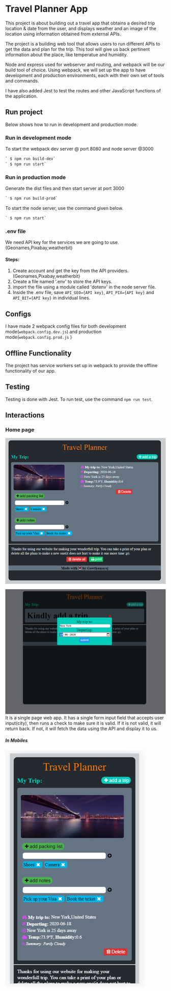 # Travel Planner App
This project is about building out a travel app that obtains a desired trip location &amp; date from the user, and displays weather and an image of the location using information obtained from external APIs.

The project is a building web tool that allows users to run different APIs to get the data and plan for the trip. This tool will give us back pertinent information about the place, like temperatue and humidity.

Node and express used for webserver and routing, and webpack will be our build tool of choice. Using webpack, we will set up the app to have development and production environments, each with their own set of tools and commands.

I have also added Jest to test the routes and other JavaScript functions of the application.

## Run project
Below shows how to run in development and production mode.

### Run in development mode
To start the webpack dev server @ port 8080 and node server @3000
```sh
` $ npm run build-dev`
` $ npm run start`
```


### Run in production mode
Generate the dist files and then start server at port 3000
```sh
` $ npm run build-prod`
```
To start the node server, use the command given below.
```sh
` $ npm run start`
```


### .env file
We need API key for the services we are going to use. (Geonames,Pixabay,weatherbit)
#### Steps:
1. Create account and get the key from the API providers.(Geonames,Pixabay,weatherbit)
2. Create a file named '.env' to store the API keys.
3. import the file using a module called 'dotenv' in the node server file.
4. Inside the .env file, save `API_GEO={API key}`, `API_PIX={API key}` and `API_BIT={API key}` in individual lines.



## Configs
I have made 2 webpack config files for both development mode(`webpack.config.dev.js`) and production mode(`webpack.config.prod.js` )

## Offline Functionality
The project has service workers set up in webpack to provide the offline functionality of our app. 

## Testing
Testing is done with Jest. To run test, use the command 
`npm run test`. 


## Interactions
### Home page
![](screenshots/laptop.PNG)

![](screenshots/form.PNG)
It is a single page web app. It has a single form input field that accepts user input(city), then runs a check to make sure it is valid. If it is not valid, it will return back. If not, it will fetch the data using the API and display it to us.

##### In Mobiles
![](screenshots/phone.PNG)

